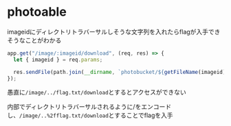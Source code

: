 # photoable

imageidにディレクトリトラバーサルしそうな文字列を入れたらflagが入手できそうなことがわかる

```js
app.get("/image/:imageid/download", (req, res) => {
  let { imageid } = req.params;

  res.sendFile(path.join(__dirname, `photobucket/${getFileName(imageid)}`));
});
```


愚直に`/image/../flag.txt/download`とするとアクセスができない

内部でディレクトリトラバーサルされるように/をエンコードし、`/image/..%2fflag.txt/download`とすることでflagを入手
